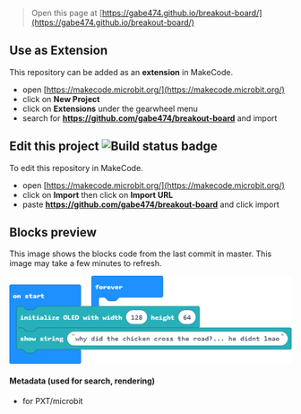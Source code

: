 
> Open this page at [https://gabe474.github.io/breakout-board/](https://gabe474.github.io/breakout-board/)

## Use as Extension

This repository can be added as an **extension** in MakeCode.

* open [https://makecode.microbit.org/](https://makecode.microbit.org/)
* click on **New Project**
* click on **Extensions** under the gearwheel menu
* search for **https://github.com/gabe474/breakout-board** and import

## Edit this project ![Build status badge](https://github.com/gabe474/breakout-board/workflows/MakeCode/badge.svg)

To edit this repository in MakeCode.

* open [https://makecode.microbit.org/](https://makecode.microbit.org/)
* click on **Import** then click on **Import URL**
* paste **https://github.com/gabe474/breakout-board** and click import

## Blocks preview

This image shows the blocks code from the last commit in master.
This image may take a few minutes to refresh.

![A rendered view of the blocks](https://github.com/gabe474/breakout-board/raw/master/.github/makecode/blocks.png)

#### Metadata (used for search, rendering)

* for PXT/microbit
<script src="https://makecode.com/gh-pages-embed.js"></script><script>makeCodeRender("{{ site.makecode.home_url }}", "{{ site.github.owner_name }}/{{ site.github.repository_name }}");</script>
